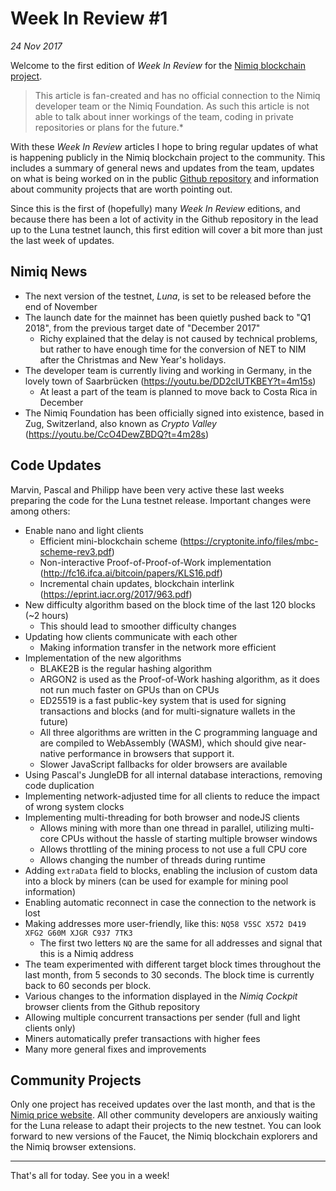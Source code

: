 # Week In Review #1
*24 Nov 2017*

Welcome to the first edition of *Week In Review* for the [Nimiq blockchain project](https://nimiq.com).

> This article is fan-created and has no official connection to the Nimiq developer team or the Nimiq Foundation. As such this article is not able to talk about inner workings of the team, coding in private repositories or plans for the future.*

With these *Week In Review* articles I hope to bring regular updates of what is happening publicly in the Nimiq blockchain project to the community. This includes a summary of general news and updates from the team, updates on what is being worked on in the public [Github repository](https://github.com/nimiq-network/core) and information about community projects that are worth pointing out.

Since this is the first of (hopefully) many *Week In Review* editions, and because there has been a lot of activity in the Github repository in the lead up to the Luna testnet launch, this first edition will cover a bit more than just the last week of updates.

## Nimiq News
* The next version of the testnet, *Luna*, is set to be released before the end of November
* The launch date for the mainnet has been quietly pushed back to "Q1 2018", from the previous target date of "December 2017"
    * Richy explained that the delay is not caused by technical problems, but rather to have enough time for the conversion of NET to NIM after the Christmas and New Year's holidays.
* The developer team is currently living and working in Germany, in the lovely town of Saarbrücken (https://youtu.be/DD2cIUTKBEY?t=4m15s)
    * At least a part of the team is planned to move back to Costa Rica in December
* The Nimiq Foundation has been officially signed into existence, based in Zug, Switzerland, also known as *Crypto Valley* (https://youtu.be/CcO4DewZBDQ?t=4m28s)

## Code Updates
Marvin, Pascal and Philipp have been very active these last weeks preparing the code for the Luna testnet release. Important changes were among others:
* Enable nano and light clients
    * Efficient mini-blockchain scheme (https://cryptonite.info/files/mbc-scheme-rev3.pdf)
    * Non-interactive Proof-of-Proof-of-Work implementation (http://fc16.ifca.ai/bitcoin/papers/KLS16.pdf)
    * Incremental chain updates, blockchain interlink (https://eprint.iacr.org/2017/963.pdf)
* New difficulty algorithm based on the block time of the last 120 blocks (~2 hours)
    * This should lead to smoother difficulty changes
* Updating how clients communicate with each other
    * Making information transfer in the network more efficient
* Implementation of the new algorithms
    * BLAKE2B is the regular hashing algorithm
    * ARGON2 is used as the Proof-of-Work hashing algorithm, as it does not run much faster on GPUs than on CPUs
    * ED25519 is a fast public-key system that is used for signing transactions and blocks (and for multi-signature wallets in the future)
    * All three algorithms are written in the C programming language and are compiled to WebAssembly (WASM), which should give near-native performance in browsers that support it.
    * Slower JavaScript fallbacks for older browsers are available
* Using Pascal's JungleDB for all internal database interactions, removing code duplication
* Implementing network-adjusted time for all clients to reduce the impact of wrong system clocks
* Implementing multi-threading for both browser and nodeJS clients
    * Allows mining with more than one thread in parallel, utilizing multi-core CPUs without the hassle of starting multiple browser windows
    * Allows throttling of the mining process to not use a full CPU core
    * Allows changing the number of threads during runtime
* Adding `extraData` field to blocks, enabling the inclusion of custom data into a block by miners (can be used for example for mining pool information)
* Enabling automatic reconnect in case the connection to the network is lost
* Making addresses more user-friendly, like this: `NQ58 V5SC X572 D419 XFG2 G60M XJGR C937 7TK3`
    * The first two letters `NQ` are the same for all addresses and signal that this is a Nimiq address
* The team experimented with different target block times throughout the last month, from 5 seconds to 30 seconds. The block time is currently back to 60 seconds per block.
* Various changes to the information displayed in the *Nimiq Cockpit* browser clients from the Github repository
* Allowing multiple concurrent transactions per sender (full and light clients only)
* Miners automatically prefer transactions with higher fees
* Many more general fixes and improvements

## Community Projects
Only one project has received updates over the last month, and that is the [Nimiq price website](https://nimiqprice.com). All other community developers are anxiously waiting for the Luna release to adapt their projects to the new testnet. You can look forward to new versions of the Faucet, the Nimiq blockchain explorers and the Nimiq browser extensions.

---

That's all for today. See you in a week!
